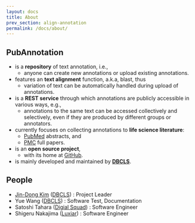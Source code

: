 ```yaml
---
layout: docs
title: About
prev_section: align-annotation
permalink: /docs/about/
---
```


## PubAnnotation

* is a **repository** of text annotation, i.e.,
  * anyone can create new annotations or upload existing annotations.
* features an **text alignment** function, a.k.a, blast, thus
  * variation of text can be automatically handled during upload of annotations.
* is a **REST service** through which annotations are publicly accessible in various ways, e.g.,
  * annotations to the same text can be accessed collectively and selectively, even if they are produced by different groups or annotators.
* currently focuses on collecting annotations to **life science literature**:
  * [PubMed](http://www.ncbi.nlm.nih.gov/pubmed/) abstracts, and
  * [PMC](http://www.ncbi.nlm.nih.gov/pmc/) full papers.
* is an **open source project**,
  * with its home at [GitHub](https://github.com/pubannotation/pubannotation).
* is mainly developed and maintained by **[DBCLS](http://dbcls.rois.ac.jp)**.

## People

* [Jin-Dong Kim](http://dbcls.rois.ac.jp/~jdkim) ([DBCLS](http://dbcls.rois.ac.jp)) : Project Leader
* Yue Wang ([DBCLS](http://dbcls.rois.ac.jp)) : Software Test, Documentation
* Satoshi Tahara ([Digial Squad](http://digital-squad.net/)) : Software Engineer
* Shigeru Nakajima ([Luxiar](http://www.luxiar.com)) : Software Engineer